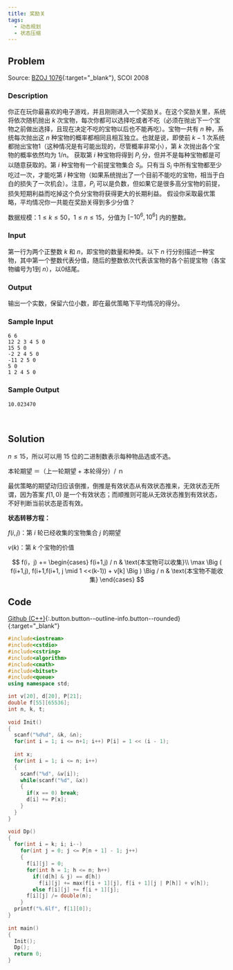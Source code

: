 ```yaml
---
title: 奖励关
tags:
  - 动态规划
  - 状态压缩
---
```



## Problem

Source: [BZOJ 1076](https://www.lydsy.com/JudgeOnline/problem.php?id=1076){:target="_blank"}, SCOI 2008


### Description

你正在玩你最喜欢的电子游戏，并且刚刚进入一个奖励关。在这个奖励关里，系统将依次随机抛出 $k$ 次宝物，每次你都可以选择吃或者不吃（必须在抛出下一个宝物之前做出选择，且现在决定不吃的宝物以后也不能再吃）。宝物一共有 $n$ 种，系统每次抛出这 $n$ 种宝物的概率都相同且相互独立。也就是说，即使前 $k-1$ 次系统都抛出宝物1（这种情况是有可能出现的，尽管概率非常小），第 $k$ 次抛出各个宝物的概率依然均为 $1/n$。 获取第 $i$ 种宝物将得到 $P_i$ 分，但并不是每种宝物都是可以随意获取的。第 $i$ 种宝物有一个前提宝物集合 $S_i$。只有当 $S_i$ 中所有宝物都至少吃过一次，才能吃第 $i$ 种宝物（如果系统抛出了一个目前不能吃的宝物，相当于白白的损失了一次机会）。注意，$P_i$ 可以是负数，但如果它是很多高分宝物的前提，损失短期利益而吃掉这个负分宝物将获得更大的长期利益。 假设你采取最优策略，平均情况你一共能在奖励关得到多少分值？

数据规模：$1 \leq k \leq 50$，$1 \leq n \leq 15$，分值为 $[-10^6,10^6]$ 内的整数。


### Input

第一行为两个正整数 $k$ 和 $n$，即宝物的数量和种类。以下 $n$ 行分别描述一种宝物，其中第一个整数代表分值，随后的整数依次代表该宝物的各个前提宝物（各宝物编号为1到 $n$），以0结尾。


### Output

输出一个实数，保留六位小数，即在最优策略下平均情况的得分。


### Sample Input

```
6 6
12 2 3 4 5 0
15 5 0
-2 2 4 5 0
-11 2 5 0
5 0
1 2 4 5 0
```


### Sample Output

```
10.023470
```


&nbsp;

## Solution

$n \leq 15​$，所以可以用 15 位的二进制数表示每种物品选或不选。

本轮期望 ＝（上一轮期望 + 本轮得分）/ ｎ

最优策略的期望动归应该倒推，倒推是有效状态从有效状态推来，无效状态无所谓，因为答案 $f(1,0)$ 是一个有效状态；而顺推则可能从无效状态推到有效状态，不好判断当前状态是否有效。


**状态转移方程：**

$f(i,j)$：第 $i$ 轮已经收集的宝物集合 $j$ 的期望

$v(k)$：第 $k$ 个宝物的价值

$$
f(i，j) +=
\begin{cases}
  f(i+1,j) / n & \text{本宝物可以收集}\\
  \max \Big ( f(i+1,j), f(i+1,f(i+1, j \mid 1 <<(k-1)) + v[k] \Big ) \Big / n & \text{本宝物不能收集}
\end{cases}
$$


## Code

[Github (C++)](https://github.com/Renovamen/OI-ACM/blob/master/code/动态规划/状态压缩/SCOI2008-HYSBZ1076-奖励关.cpp){:.button.button--outline-info.button--rounded}{:target="_blank"}


```c++
#include<iostream>
#include<cstdio>
#include<cstring>
#include<algorithm>
#include<cmath>
#include<bitset>
#include<queue>
using namespace std;

int v[20], d[20], P[21];  
double f[55][65536];  
int n, k, t;
 
void Init()
{
  scanf("%d%d", &k, &n);
  for(int i = 1; i <= n+1; i++) P[i] = 1 << (i - 1);
  
  int x;
  for(int i = 1; i <= n; i++)
  {
    scanf("%d", &v[i]);
    while(scanf("%d", &x))
    {
      if(x == 0) break;
      d[i] += P[x];
    }  
  }
}

void Dp()
{
  for(int i = k; i; i--)  
    for(int j = 0; j <= P[n + 1] - 1; j++)
    {  
      f[i][j] = 0;  
      for(int h = 1; h <= n; h++)  
        if((d[h] & j) == d[h])  
          f[i][j] += max(f[i + 1][j], f[i + 1][j | P[h]] + v[h]); 
        else f[i][j] += f[i + 1][j];
      f[i][j] /= double(n);  
    }
  printf("%.6lf", f[1][0]); 
}
 
int main()
{    
  Init();
  Dp();       
  return 0;
} 
```
